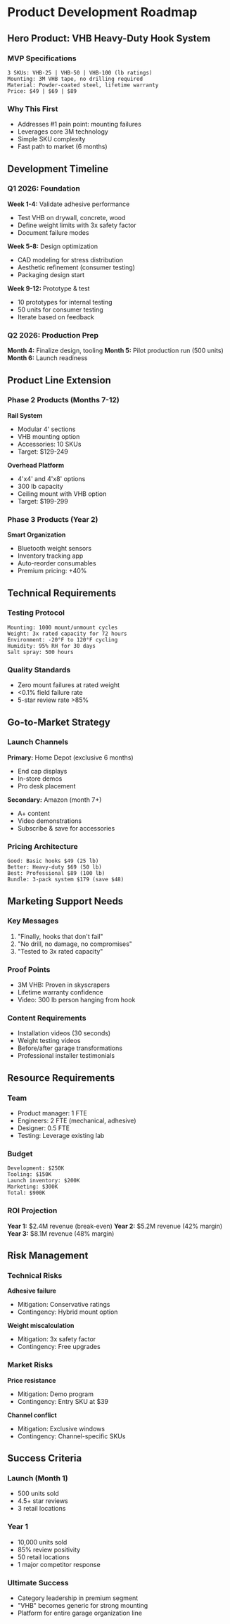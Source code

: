 # Product Development Roadmap

## Hero Product: VHB Heavy-Duty Hook System

### MVP Specifications
```
3 SKUs: VHB-25 | VHB-50 | VHB-100 (lb ratings)
Mounting: 3M VHB tape, no drilling required
Material: Powder-coated steel, lifetime warranty
Price: $49 | $69 | $89
```

### Why This First
- Addresses #1 pain point: mounting failures
- Leverages core 3M technology
- Simple SKU complexity
- Fast path to market (6 months)

## Development Timeline

### Q1 2026: Foundation
**Week 1-4:** Validate adhesive performance
- Test VHB on drywall, concrete, wood
- Define weight limits with 3x safety factor
- Document failure modes

**Week 5-8:** Design optimization
- CAD modeling for stress distribution
- Aesthetic refinement (consumer testing)
- Packaging design start

**Week 9-12:** Prototype & test
- 10 prototypes for internal testing
- 50 units for consumer testing
- Iterate based on feedback

### Q2 2026: Production Prep
**Month 4:** Finalize design, tooling
**Month 5:** Pilot production run (500 units)
**Month 6:** Launch readiness

## Product Line Extension

### Phase 2 Products (Months 7-12)
**Rail System**
- Modular 4' sections
- VHB mounting option
- Accessories: 10 SKUs
- Target: $129-249

**Overhead Platform**
- 4'x4' and 4'x8' options
- 300 lb capacity
- Ceiling mount with VHB option
- Target: $199-299

### Phase 3 Products (Year 2)
**Smart Organization**
- Bluetooth weight sensors
- Inventory tracking app
- Auto-reorder consumables
- Premium pricing: +40%

## Technical Requirements

### Testing Protocol
```
Mounting: 1000 mount/unmount cycles
Weight: 3x rated capacity for 72 hours
Environment: -20°F to 120°F cycling
Humidity: 95% RH for 30 days
Salt spray: 500 hours
```

### Quality Standards
- Zero mount failures at rated weight
- <0.1% field failure rate
- 5-star review rate >85%

## Go-to-Market Strategy

### Launch Channels
**Primary:** Home Depot (exclusive 6 months)
- End cap displays
- In-store demos
- Pro desk placement

**Secondary:** Amazon (month 7+)
- A+ content
- Video demonstrations
- Subscribe & save for accessories

### Pricing Architecture
```
Good: Basic hooks $49 (25 lb)
Better: Heavy-duty $69 (50 lb)
Best: Professional $89 (100 lb)
Bundle: 3-pack system $179 (save $48)
```

## Marketing Support Needs

### Key Messages
1. "Finally, hooks that don't fail"
2. "No drill, no damage, no compromises"
3. "Tested to 3x rated capacity"

### Proof Points
- 3M VHB: Proven in skyscrapers
- Lifetime warranty confidence
- Video: 300 lb person hanging from hook

### Content Requirements
- Installation videos (30 seconds)
- Weight testing videos
- Before/after garage transformations
- Professional installer testimonials

## Resource Requirements

### Team
- Product manager: 1 FTE
- Engineers: 2 FTE (mechanical, adhesive)
- Designer: 0.5 FTE
- Testing: Leverage existing lab

### Budget
```
Development: $250K
Tooling: $150K
Launch inventory: $200K
Marketing: $300K
Total: $900K
```

### ROI Projection
**Year 1:** $2.4M revenue (break-even)
**Year 2:** $5.2M revenue (42% margin)
**Year 3:** $8.1M revenue (48% margin)

## Risk Management

### Technical Risks
**Adhesive failure**
- Mitigation: Conservative ratings
- Contingency: Hybrid mount option

**Weight miscalculation**
- Mitigation: 3x safety factor
- Contingency: Free upgrades

### Market Risks
**Price resistance**
- Mitigation: Demo program
- Contingency: Entry SKU at $39

**Channel conflict**
- Mitigation: Exclusive windows
- Contingency: Channel-specific SKUs

## Success Criteria

### Launch (Month 1)
- 500 units sold
- 4.5+ star reviews
- 3 retail locations

### Year 1
- 10,000 units sold
- 85% review positivity
- 50 retail locations
- 1 major competitor response

### Ultimate Success
- Category leadership in premium segment
- "VHB" becomes generic for strong mounting
- Platform for entire garage organization line